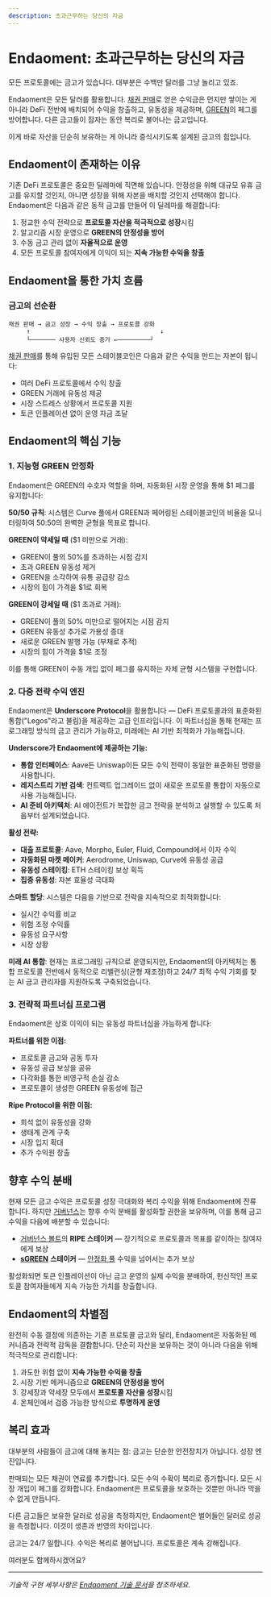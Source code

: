 ```yaml
---
description: 초과근무하는 당신의 자금
---
```


# Endaoment: 초과근무하는 당신의 자금

모든 프로토콜에는 금고가 있습니다. 대부분은 수백만 달러를 그냥 놀리고 있죠.

Endaoment은 모든 달러를 활용합니다. [채권 판매](10-bonds.md)로 얻은 수익금은 먼지만 쌓이는 게 아니라 DeFi 전반에 배치되어 수익을 창출하고, 유동성을 제공하며, [GREEN](../core-protocol/01-green-stablecoin.md)의 페그를 방어합니다. 다른 금고들이 잠자는 동안 복리로 불어나는 금고입니다.

이게 바로 자산을 단순히 보유하는 게 아니라 증식시키도록 설계된 금고의 힘입니다.

## Endaoment이 존재하는 이유

기존 DeFi 프로토콜은 중요한 딜레마에 직면해 있습니다. 안정성을 위해 대규모 유휴 금고를 유지할 것인지, 아니면 성장을 위해 자본을 배치할 것인지 선택해야 합니다. Endaoment은 다음과 같은 동적 금고를 만들어 이 딜레마를 해결합니다:

1. 정교한 수익 전략으로 **프로토콜 자산을 적극적으로 성장**시킴
2. 알고리즘 시장 운영으로 **GREEN의 안정성을 방어**
3. 수동 금고 관리 없이 **자율적으로 운영**
4. 모든 프로토콜 참여자에게 이익이 되는 **지속 가능한 수익을 창출**

## Endaoment을 통한 가치 흐름

### 금고의 선순환

```
채권 판매 → 금고 성장 → 수익 창출 → 프로토콜 강화
     ↑                                    ↓
     └─────── 사용자 신뢰도 증가 ←─────────┘
```

[채권 판매](10-bonds.md)를 통해 유입된 모든 스테이블코인은 다음과 같은 수익을 만드는 자본이 됩니다:

- 여러 DeFi 프로토콜에서 수익 창출
- GREEN 거래에 유동성 제공
- 시장 스트레스 상황에서 프로토콜 지원
- 토큰 인플레이션 없이 운영 자금 조달

## Endaoment의 핵심 기능

### 1. 지능형 GREEN 안정화

Endaoment은 GREEN의 수호자 역할을 하며, 자동화된 시장 운영을 통해 $1 페그를 유지합니다:

**50/50 규칙**: 시스템은 Curve 풀에서 GREEN과 페어링된 스테이블코인의 비율을 모니터링하여 50:50의 완벽한 균형을 목표로 합니다.

**GREEN이 약세일 때** ($1 미만으로 거래):

- GREEN이 풀의 50%를 초과하는 시점 감지
- 초과 GREEN 유동성 제거
- GREEN을 소각하여 유통 공급량 감소
- 시장의 힘이 가격을 $1로 회복

**GREEN이 강세일 때** ($1 초과로 거래):

- GREEN이 풀의 50% 미만으로 떨어지는 시점 감지
- GREEN 유동성 추가로 가용성 증대
- 새로운 GREEN 발행 가능 (부채로 추적)
- 시장의 힘이 가격을 $1로 조정

이를 통해 GREEN이 수동 개입 없이 페그를 유지하는 자체 균형 시스템을 구현합니다.

### 2. 다중 전략 수익 엔진

Endaoment은 **Underscore Protocol**을 활용합니다 — DeFi 프로토콜과의 표준화된 통합("Legos"라고 불림)을 제공하는 고급 인프라입니다. 이 파트너십을 통해 현재는 프로그래밍 방식의 금고 관리가 가능하고, 미래에는 AI 기반 최적화가 가능해집니다.

**Underscore가 Endaoment에 제공하는 기능:**

- **통합 인터페이스**: Aave든 Uniswap이든 모든 수익 전략이 동일한 표준화된 명령을 사용합니다.
- **레지스트리 기반 검색**: 컨트랙트 업그레이드 없이 새로운 프로토콜 통합이 자동으로 사용 가능해집니다.
- **AI 준비 아키텍처**: AI 에이전트가 복잡한 금고 전략을 분석하고 실행할 수 있도록 처음부터 설계되었습니다.

**활성 전략:**

- **대출 프로토콜**: Aave, Morpho, Euler, Fluid, Compound에서 이자 수익
- **자동화된 마켓 메이커**: Aerodrome, Uniswap, Curve에 유동성 공급
- **유동성 스테이킹**: ETH 스테이킹 보상 획득
- **집중 유동성**: 자본 효율성 극대화

**스마트 할당**: 시스템은 다음을 기반으로 전략을 지속적으로 최적화합니다:

- 실시간 수익률 비교
- 위험 조정 수익률
- 유동성 요구사항
- 시장 상황

**미래 AI 통합**: 현재는 프로그래밍 규칙으로 운영되지만, Endaoment의 아키텍처는 통합 프로토콜 전반에서 동적으로 리밸런싱(균형 재조정)하고 24/7 최적 수익 기회를 찾는 AI 금고 관리자를 지원하도록 구축되었습니다.

### 3. 전략적 파트너십 프로그램

Endaoment은 상호 이익이 되는 유동성 파트너십을 가능하게 합니다:

**파트너를 위한 이점:**

- 프로토콜 금고와 공동 투자
- 유동성 공급 보상을 공유
- 다각화를 통한 비영구적 손실 감소
- 프로토콜이 생성한 GREEN 유동성에 접근

**Ripe Protocol을 위한 이점:**

- 희석 없이 유동성을 강화
- 생태계 관계 구축
- 시장 입지 확대
- 추가 수익원 창출

## 향후 수익 분배

현재 모든 금고 수익은 프로토콜 성장 극대화와 복리 수익을 위해 Endaoment에 잔류합니다. 하지만 [거버넌스](09-governance.md)는 향후 수익 분배를 활성화할 권한을 보유하며, 이를 통해 금고 수익을 다음에 배분할 수 있습니다:

- [거버넌스 볼트](09-governance.md)의 **RIPE 스테이커** — 장기적으로 프로토콜과 목표를 같이하는 참여자에게 보상
- [**sGREEN**](../earning-and-rewards/05-sgreen.md) **스테이커** — [안정화 풀](../earning-and-rewards/06-stability-pools.md) 수익을 넘어서는 추가 보상

활성화되면 토큰 인플레이션이 아닌 금고 운영의 실제 수익을 분배하여, 헌신적인 프로토콜 참여자들에게 지속 가능한 가치를 창출합니다.

## Endaoment의 차별점

완전히 수동 결정에 의존하는 기존 프로토콜 금고와 달리, Endaoment은 자동화된 메커니즘과 전략적 감독을 결합합니다. 단순히 자산을 보유하는 것이 아니라 다음을 위해 적극적으로 관리합니다:

1. 과도한 위험 없이 **지속 가능한 수익을 창출**
2. 시장 기반 메커니즘으로 **GREEN의 안정성을 방어**
3. 강세장과 약세장 모두에서 **프로토콜 자산을 성장**시킴
4. 온체인에서 검증 가능한 방식으로 **투명하게 운영**

## 복리 효과

대부분의 사람들이 금고에 대해 놓치는 점: 금고는 단순한 안전장치가 아닙니다. 성장 엔진입니다.

판매되는 모든 채권이 연료를 추가합니다. 모든 수익 수확이 복리로 증가합니다. 모든 시장 개입이 페그를 강화합니다. Endaoment은 프로토콜을 보호하는 것뿐만 아니라 막을 수 없게 만듭니다.

다른 금고들은 보유한 달러로 성공을 측정하지만, Endaoment은 벌어들인 달러로 성공을 측정합니다. 이것이 생존과 번영의 차이입니다.

금고는 24/7 일합니다. 수익은 복리로 불어납니다. 프로토콜은 계속 강해집니다.

여러분도 함께하시겠어요?

---

_기술적 구현 세부사항은 [Endaoment 기술 문서](https://docs.ripe.finance/technical-docs/treasury-and-rewards/endaoment)을 참조하세요._
